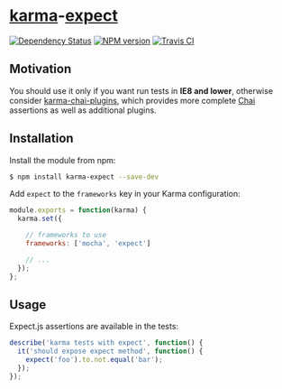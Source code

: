 [karma](http://karma-runner.github.io)-[expect](https://github.com/Automattic/expect.js)
============

[![Dependency Status](https://img.shields.io/david/princed/karma-expect.svg)](https://david-dm.org/princed/karma-expect) [![NPM version](https://img.shields.io/npm/princed/karma-expect.svg)](https://www.npmjs.com/package/karma-expect) [![Travis CI](https://img.shields.io/travis/princed/karma-expect.svg)](https://travis-ci.org/princed/karma-expect)

Motivation
----------

You should use it only if you want run tests in **IE8 and lower**, otherwise consider [karma-chai-plugins](https://github.com/princed/karma-chai-plugins/), which provides more complete [Chai](http://chaijs.com/) assertions as well as additional plugins.

Installation
------------

Install the module from npm:

```sh
$ npm install karma-expect --save-dev
```

Add `expect` to the `frameworks` key in your Karma configuration:

```js
module.exports = function(karma) {
  karma.set({

    // frameworks to use
    frameworks: ['mocha', 'expect']

    // ...
  });
};
```


Usage
-----

Expect.js assertions are available in the tests:

```js
describe('karma tests with expect', function() {
  it('should expose expect method', function() {
    expect('foo').to.not.equal('bar');
  });
});
```
